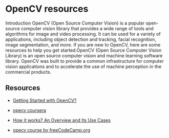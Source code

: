 # OpenCV resources

   Introduction
        OpenCV (Open Source Computer Vision) is a popular open-source computer vision library that provides a wide range of tools and algorithms for image and video processing. It can be used for a variety of applications, including object detection and tracking, facial recognition, image segmentation, and more. If you are new to OpenCV, here are some resources to help you get started.OpenCV (Open Source Computer Vision Library) is an open source computer vision and machine learning software library. OpenCV was built to provide a common infrastructure for computer vision applications and to accelerate the use of machine perception in the commercial products.

## Resources
  
- [Getting Started with OpenCV?](https://learnopencv.com/getting-started-with-opencv/)

- [opecv coursera](https://in.coursera.org/projects/computer-vision-opencv-for-images)
- [How it works? An Overview and Its Use Cases](https://www.devopsschool.com/blog/what-is-opennn-and-how-it-works-an-overview-and-its-use-cases/)
- [opecv course by freeCodeCamp.org](https://youtu.be/oXlwWbU8l2o)